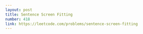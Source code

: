 ```yaml
---
layout: post
title: Sentence Screen Fitting
number: 418
link: https://leetcode.com/problems/sentence-screen-fitting
---
```

